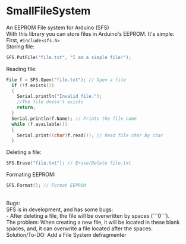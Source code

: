 # SmallFileSystem
An EEPROM File system for Arduino (SFS)<br>
With this library you can store files in Arduino's EEPROM. It's simple:<br>
First, ```#include<sfs.h>```
<br>
Storing file: 
```cpp
SFS.PutFile("file.txt", "I am a simple file!");
```
Reading file:<br>
```cpp
File f = SFS.Open("file.txt"); // Open a file
  if (!f.exists())
  {
    Serial.println("Invalid file.");
    //The file doesn't exists
    return;
  }
  Serial.println(f.Name); // Prints the file name
  while (f.available())
  {
    Serial.print((char)f.read()); // Read file char by char
  }
```
Deleting a file:<br>
```cpp
SFS.Erase("file.txt"); // Erase/Delete file.txt
```
Formating EEPROM: <br>
```cpp
SFS.Format(); // Format EEPROM
```
<br>
Bugs:<br>
SFS is in development, and has some bugs:<br>
- After deleting a file, the file will be overwritten by spaces (```0```).<br>
The problem: When creating a new file, it will be located in these blank spaces, and, it can overwrite a file located after the spaces.<br>
Solution/To-DO: Add a File System defragmenter
